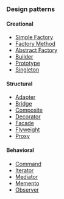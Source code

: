 ### Design patterns

#### Creational 

- [Simple Factory][1]     
- [Factory Method][2]
- [Abstract Factory][3]
- [Builder][4]
- [Prototype][5]
- [Singleton][6]

#### Structural 

- [Adapter][7]
- [Bridge][8]
- [Composite][9]
- [Decorator][10]
- [Facade][11]
- [Flyweight][12]
- [Proxy][13]


#### Behavioral 

- [Command][14]
- [Iterator][15]
- [Mediator][16]
- [Memento][17]
- [Observer][18]




[1]: https://github.com/N0rtus/Patterns/Patterns/Creational/SimpleFactor
[2]: https://github.com/N0rtus/Patterns//tree/master/Creational/FactoryMethod
[3]: https://github.com/xSoheilAlizadeh/DesignPatterns//tree/master/Creational/AbstractFactory
[4]: https://github.com/xSoheilAlizadeh/DesignPatterns//tree/master/Creational/Builder
[5]: https://github.com/xSoheilAlizadeh/DesignPatterns//tree/master/Creational/Prototype
[6]: https://github.com/xSoheilAlizadeh/DesignPatterns//tree/master/Creational/Singleton

[7]: https://github.com/xSoheilAlizadeh/DesignPatterns/tree/master/Structural/Adapter
[8]: https://github.com/xSoheilAlizadeh/DesignPatterns/tree/master/Structural/Bridge
[9]: https://github.com/xSoheilAlizadeh/DesignPatterns/tree/master/Structural/Composite
[10]:https://github.com/xSoheilAlizadeh/DesignPatterns/tree/master/Structural/Decorator
[11]:https://github.com/xSoheilAlizadeh/DesignPatterns/tree/master/Structural/Facade
[12]:https://github.com/xSoheilAlizadeh/DesignPatterns/tree/master/Structural/Flyweight
[13]:https://github.com/xSoheilAlizadeh/DesignPatterns/tree/master/Structural/Proxy


[14]:https://github.com/xSoheilAlizadeh/DesignPatterns/tree/master/Behavioral/Command
[15]:https://github.com/xSoheilAlizadeh/DesignPatterns/tree/master/Behavioral/Iterator
[16]:https://github.com/xSoheilAlizadeh/DesignPatterns/tree/master/Behavioral/Mediator
[17]:https://github.com/xSoheilAlizadeh/DesignPatterns/tree/master/Behavioral/Memento
[18]:https://github.com/xSoheilAlizadeh/DesignPatterns/tree/master/Behavioral/Observer









							
